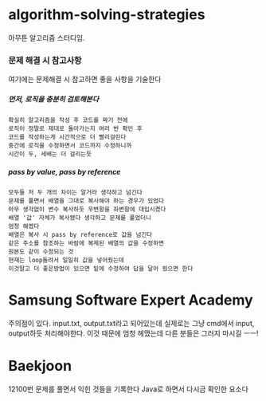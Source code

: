 # algorithm-solving-strategies

아무튼 알고리즘 스터디임. 

### 문제 해결 시 참고사항

여기에는 문제해결 시 참고하면 좋을 사항을 기술한다

##### 먼저, 로직을 충분히 검토해본다

	확실히 알고리즘을 작성 후 코드를 짜기 전에
	로직이 정말로 제대로 돌아가는지 여러 번 확인 후
	코드를 작성하는게 시간적으로 더 빨리걸린다
	중간에 로직을 수정하면서 코드까지 수정하니까
	시간이 두, 세배는 더 걸리는듯
##### pass by value, pass by reference

    모두들 저 두 개의 차이는 알거라 생각하고 넘긴다
    문제를 풀면서 배열을 그대로 복사해야 하는 경우가 있었다
    아무 생각없이 변수 복사하듯 우변항을 좌변항에 대입시켰다
    배열 '값' 자체가 복사됐다 생각하고 문제를 풀었더니
    엄청 해멨다
    배열은 복사 시 pass by reference로 값을 넘긴다
    같은 주소를 참조하는 바람에 복제된 배열의 값을 수정하면
    원본도 같이 수정되는 것
    현재는 loop돌려서 일일히 값을 넣어줬는데
    이것말고 더 좋은방법이 있으면 밑에 수정하여 답을 달아 줬으면 한다



# Samsung Software Expert Academy

주의점이 있다. input.txt, output.txt라고 되어있는데
실제로는 그냥 cmd에서 input, output하듯 처리해야한다.
이것 때문에 엄청 헤맸는데 다른 분들은 그러지 마시길 ㅡㅡ!

# Baekjoon

12100번 문제를 풀면서 익힌 것들을 기록한다
Java로 하면서 다시금 확인한 요소다



